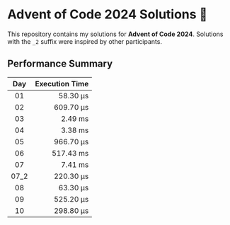 # Advent of Code 2024 Solutions 🎄

This repository contains my solutions for **Advent of Code 2024**. Solutions with the `_2` suffix were inspired by other participants.

## Performance Summary

| **Day**  | **Execution Time** |
|:--------:|-------------------:|
| 01       |  58.30 µs          |
| 02       | 609.70 µs          |
| 03       |   2.49 ms          |
| 04       |   3.38 ms          |
| 05       | 966.70 µs          |
| 06       | 517.43 ms          |
| 07       |   7.41 ms          |
| 07_2     | 220.30 µs          |
| 08       |  63.30 µs          |
| 09       | 525.20 µs          |
| 10       | 298.80 µs          |
